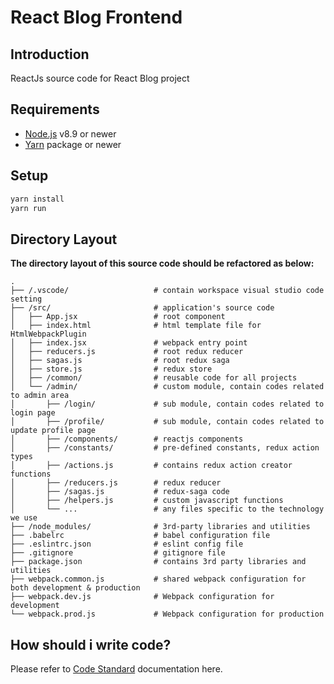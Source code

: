 # React Blog Frontend

## Introduction

ReactJs source code for React Blog project

## Requirements

- [Node.js](https://nodejs.org/) v8.9 or newer
- [Yarn](https://yarnpkg.com/) package or newer

## Setup

``` bash
yarn install
yarn run
```

## Directory Layout

**The directory layout of this source code should be refactored as below:**

```
.
├── /.vscode/                   # contain workspace visual studio code setting
├── /src/                       # application's source code
│   ├── App.jsx                 # root component
│   ├── index.html              # html template file for HtmlWebpackPlugin
│   ├── index.jsx               # webpack entry point
│   ├── reducers.js             # root redux reducer
│   ├── sagas.js                # root redux saga
│   ├── store.js                # redux store
│   ├── /common/                # reusable code for all projects
│   └── /admin/                 # custom module, contain codes related to admin area
│       ├── /login/             # sub module, contain codes related to login page
│       ├── /profile/           # sub module, contain codes related to update profile page
│       ├── /components/        # reactjs components
│       ├── /constants/         # pre-defined constants, redux action types
│       ├── /actions.js         # contains redux action creator functions
│       ├── /reducers.js        # redux reducer
│       ├── /sagas.js           # redux-saga code
│       ├── /helpers.js         # custom javascript functions
│       └── ...                 # any files specific to the technology we use
├── /node_modules/              # 3rd-party libraries and utilities
├── .babelrc                    # babel configuration file
├── .eslintrc.json              # eslint config file
├── .gitignore                  # gitignore file
├── package.json                # contains 3rd party libraries and utilities
├── webpack.common.js           # shared webpack configuration for both development & production
├── webpack.dev.js              # Webpack configuration for development
└── webpack.prod.js             # Webpack configuration for production
```

## How should i write code?

Please refer to [Code Standard](https://the-app-team.atlassian.net/wiki/spaces/CI/pages/33521966/Code+Standards) documentation here.